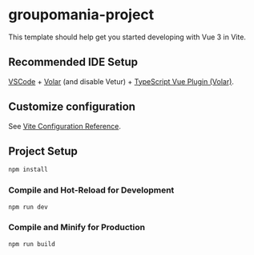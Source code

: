 # groupomania-project
This template should help get you started developing with Vue 3 in Vite.
## Recommended IDE Setup
[VSCode](https://code.visualstudio.com/) + [Volar](https://marketplace.visualstudio.com/items?itemName=johnsoncodehk.volar) (and disable Vetur) + [TypeScript Vue Plugin (Volar)](https://marketplace.visualstudio.com/items?itemName=johnsoncodehk.vscode-typescript-vue-plugin).
## Customize configuration
See [Vite Configuration Reference](https://vitejs.dev/config/).
## Project Setup
```sh
npm install
```
### Compile and Hot-Reload for Development
```sh
npm run dev
```
### Compile and Minify for Production
```sh
npm run build
```
